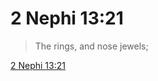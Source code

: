 # 2 Nephi 13:21

> The rings, and nose jewels;

[2 Nephi 13:21](https://www.churchofjesuschrist.org/study/scriptures/bofm/2-ne/13?lang=eng&id=p21#p21)



